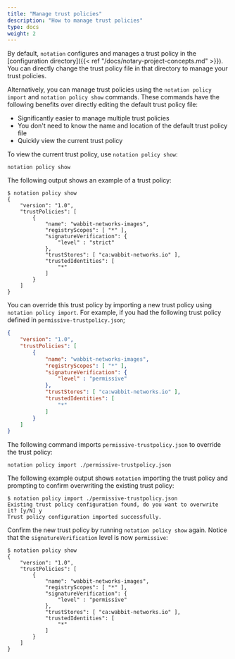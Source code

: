 ```yaml
---
title: "Manage trust policies"
description: "How to manage trust policies"
type: docs
weight: 2
---
```


By default, `notation` configures and manages a trust policy in the [configuration directory]({{< ref "/docs/notary-project-concepts.md" >}}). You can directly change the trust policy file in that directory to manage your trust policies. 

Alternatively, you can manage trust policies using the `notation policy import` and `notation policy show` commands. These commands have the following benefits over directly editing the default trust policy file:

* Significantly easier to manage multiple trust policies
* You don't need to know the name and location of the default trust policy file
* Quickly view the current trust policy

To view the current trust policy, use `notation policy show`:

```console
notation policy show
```

The following output shows an example of a trust policy:

```console
$ notation policy show
{
    "version": "1.0",
    "trustPolicies": [
        {
            "name": "wabbit-networks-images",
            "registryScopes": [ "*" ],
            "signatureVerification": {
                "level" : "strict"
            },
            "trustStores": [ "ca:wabbit-networks.io" ],
            "trustedIdentities": [
                "*"
            ]
        }
    ]
}
```

You can override this trust policy by importing a new trust policy using `notation policy import`. For example, if you had the following trust policy defined in `permissive-trustpolicy.json`;

```json
{
    "version": "1.0",
    "trustPolicies": [
        {
            "name": "wabbit-networks-images",
            "registryScopes": [ "*" ],
            "signatureVerification": {
                "level" : "permissive" 
            },
            "trustStores": [ "ca:wabbit-networks.io" ],
            "trustedIdentities": [
                "*"
            ]
        }
    ]
}
```


The following command imports `permissive-trustpolicy.json` to override the trust policy:

```console
notation policy import ./permissive-trustpolicy.json
```

The following example output shows `notation` importing the trust policy and prompting to confirm overwriting the existing trust policy:

```console
$ notation policy import ./permissive-trustpolicy.json
Existing trust policy configuration found, do you want to overwrite it? [y/N] y
Trust policy configuration imported successfully.
```

Confirm the new trust policy by running `notation policy show` again. Notice that the `signatureVerification` level is now `permissive`:

```console
$ notation policy show
{
    "version": "1.0",
    "trustPolicies": [
        {
            "name": "wabbit-networks-images",
            "registryScopes": [ "*" ],
            "signatureVerification": {
                "level" : "permissive"
            },
            "trustStores": [ "ca:wabbit-networks.io" ],
            "trustedIdentities": [
                "*"
            ]
        }
    ]
}
```
